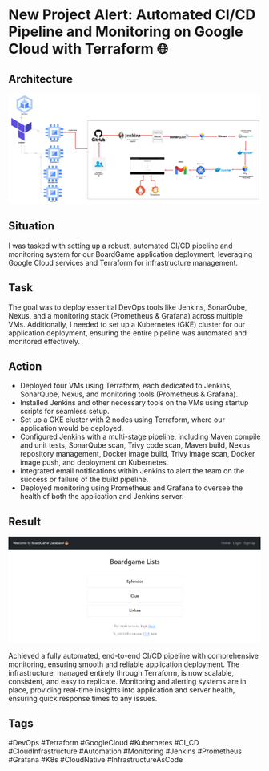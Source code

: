 # New Project Alert: Automated CI/CD Pipeline and Monitoring on Google Cloud with Terraform 🌐

## Architecture

![Architecture Diagram](images/architecture.jpeg)  

## Situation
I was tasked with setting up a robust, automated CI/CD pipeline and monitoring system for our BoardGame application deployment, leveraging Google Cloud services and Terraform for infrastructure management.

## Task
The goal was to deploy essential DevOps tools like Jenkins, SonarQube, Nexus, and a monitoring stack (Prometheus & Grafana) across multiple VMs. Additionally, I needed to set up a Kubernetes (GKE) cluster for our application deployment, ensuring the entire pipeline was automated and monitored effectively.

## Action
- Deployed four VMs using Terraform, each dedicated to Jenkins, SonarQube, Nexus, and monitoring tools (Prometheus & Grafana).
- Installed Jenkins and other necessary tools on the VMs using startup scripts for seamless setup.
- Set up a GKE cluster with 2 nodes using Terraform, where our application would be deployed.
- Configured Jenkins with a multi-stage pipeline, including Maven compile and unit tests, SonarQube scan, Trivy code scan, Maven build, Nexus repository management, Docker image build, Trivy image scan, Docker image push, and deployment on Kubernetes.
- Integrated email notifications within Jenkins to alert the team on the success or failure of the build pipeline.
- Deployed monitoring using Prometheus and Grafana to oversee the health of both the application and Jenkins server.

## Result
![Deployed BoardGame App](images/boardgame.png)  

Achieved a fully automated, end-to-end CI/CD pipeline with comprehensive monitoring, ensuring smooth and reliable application deployment. The infrastructure, managed entirely through Terraform, is now scalable, consistent, and easy to replicate. Monitoring and alerting systems are in place, providing real-time insights into application and server health, ensuring quick response times to any issues.

## Tags
#DevOps #Terraform #GoogleCloud #Kubernetes #CI_CD #CloudInfrastructure #Automation #Monitoring #Jenkins #Prometheus #Grafana #K8s #CloudNative #InfrastructureAsCode
